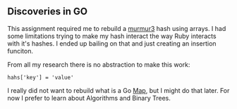 ## Discoveries in GO

This assignment required me to rebuild a [murmur3](https://en.wikipedia.org/wiki/MurmurHash) hash using arrays. I had some
limitations trying to make my hash interact the way Ruby interacts with
it's hashes. I ended up bailing on that and just creating an insertion
funciton.

From all my research there is no abstraction to make this work:

```
hahs['key'] = 'value'
```

I really did not want to rebuild what is a Go [Map](https://blog.golang.org/go-maps-in-action), but I might do that later. For now I prefer to learn about Algorithms and Binary Trees.
